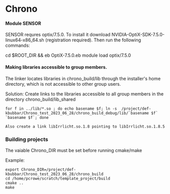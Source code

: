 # Chrono
#### Module SENSOR 
SENSOR requres optix/7.5.0. To install it download NVIDIA-OptiX-SDK-7.5.0-linux64-x86_64.sh (registration required). Then run the following commands: 

cd $ROOT_DIR && eb OptiX-7.5.0.eb
module load optix/7.5.0

#### Making libraries accessible to group members.

The linker locates libraries in chrono_build/lib through the installer's home directory, which is not accessible to other group users.

Solution:
Create links to the libraries accessible to all group members in the directory chrono_build/lib_shared

~~~
for f in ../lib/*.so ; do echo basename $f; ln -s  /project/def-kbubbar/Chrono_test_2023_06_28/chrono_build_debug/lib/`basename $f` `basename $f`; done

Also create a link libIrrlicht.so.1.8 pointing to libIrrlicht.so.1.8.5
~~~

### Building projects

The vaiable Chrono_DIR must be set before running cmake/make

Example:

~~~
export Chrono_DIR=/project/def-kbubbar/Chrono_test_2023_06_28/chrono_build
cd /home/pcrowe/scratch/template_project/build
cmake .. 
make
~~~

